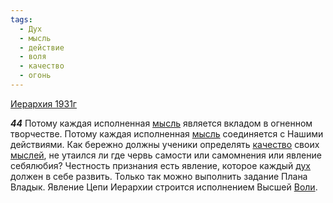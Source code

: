 ```yaml
---
tags:
  - Дух
  - мысль
  - действие
  - воля
  - качество
  - огонь
---
```


[Иерархия 1931г](https://127.0.0.1:4002/agni/1931)

___44___
Потому каждая исполненная [мысль](../../../tags/#мысль) является вкладом в огненном творчестве. Потому каждая исполненная [мысль](../../../tags/#мысль) соединяется с Нашими действиями. Как бережно должны ученики определять [качество](../../../tags/#качество) своих [мыслей](../../../tags/#мысль), не утаился ли где червь самости или самомнения или явление себялюбия? Честность признания есть явление, которое каждый [дух](../../../tags/#Дух) должен в себе развить. Только так можно выполнить задание Плана Владык. Явление Цепи Иерархии строится исполнением Высшей [Воли](../../../tags/#воля).   

